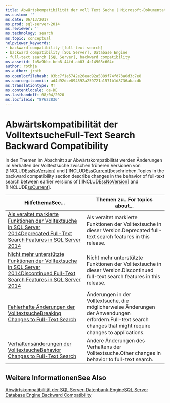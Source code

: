 ```yaml
---
title: Abwärtskompatibilität der voll Text Suche | Microsoft-Dokumentation
ms.custom: ''
ms.date: 06/13/2017
ms.prod: sql-server-2014
ms.reviewer: ''
ms.technology: search
ms.topic: conceptual
helpviewer_keywords:
- backward compatibility [full-text search]
- backward compatibility [SQL Server], Database Engine
- full-text search [SQL Server], backward compatibility
ms.assetid: 1b5a9bbc-beb8-44fd-ab03-4c14908c604c
author: rothja
ms.author: jroth
ms.openlocfilehash: 03bc7f1e5742e26ead92a5889f74fd73a0d3c7e8
ms.sourcegitcommit: ad4d92dce894592a259721a1571b1d8736abacdb
ms.translationtype: MT
ms.contentlocale: de-DE
ms.lasthandoff: 08/04/2020
ms.locfileid: "87622836"
---
```

# <a name="full-text-search-backward-compatibility"></a><span data-ttu-id="09f3a-102">Abwärtskompatibilität der Volltextsuche</span><span class="sxs-lookup"><span data-stu-id="09f3a-102">Full-Text Search Backward Compatibility</span></span>
  <span data-ttu-id="09f3a-103">In den Themen im Abschnitt zur Abwärtskompatibilität werden Änderungen im Verhalten der Volltextsuche zwischen früheren Versionen von [!INCLUDE[ssNoVersion](../includes/ssnoversion-md.md)] und [!INCLUDE[ssCurrent](../includes/sscurrent-md.md)]beschrieben.</span><span class="sxs-lookup"><span data-stu-id="09f3a-103">Topics in the backward compatibility section describe changes in the behavior of full-text search between earlier versions of [!INCLUDE[ssNoVersion](../includes/ssnoversion-md.md)] and [!INCLUDE[ssCurrent](../includes/sscurrent-md.md)].</span></span>  
  
|<span data-ttu-id="09f3a-104">Hilfethema</span><span class="sxs-lookup"><span data-stu-id="09f3a-104">See...</span></span>|<span data-ttu-id="09f3a-105">Themen zu...</span><span class="sxs-lookup"><span data-stu-id="09f3a-105">For topics about...</span></span>|  
|----------|-----------------------|  
|[<span data-ttu-id="09f3a-106">Als veraltet markierte Funktionen der Volltextsuche in SQL Server 2014</span><span class="sxs-lookup"><span data-stu-id="09f3a-106">Deprecated Full-Text Search Features in SQL Server 2014</span></span>](../relational-databases/search/deprecated-full-text-search-features-in-sql-server-2016.md)|<span data-ttu-id="09f3a-107">Als veraltet markierte Funktionen der Volltextsuche in dieser Version.</span><span class="sxs-lookup"><span data-stu-id="09f3a-107">Deprecated full-text search features in this release.</span></span>|  
|[<span data-ttu-id="09f3a-108">Nicht mehr unterstützte Funktionen der Volltextsuche in SQL Server 2014</span><span class="sxs-lookup"><span data-stu-id="09f3a-108">Discontinued Full-Text Search Features in SQL Server 2014</span></span>](../../2014/database-engine/discontinued-full-text-search-features-in-sql-server-2014.md)|<span data-ttu-id="09f3a-109">Nicht mehr unterstützte Funktionen der Volltextsuche in dieser Version.</span><span class="sxs-lookup"><span data-stu-id="09f3a-109">Discontinued full-text search features in this release.</span></span>|  
|[<span data-ttu-id="09f3a-110">Fehlerhafte Änderungen der Volltextsuche</span><span class="sxs-lookup"><span data-stu-id="09f3a-110">Breaking Changes to Full-Text Search</span></span>](breaking-changes-to-full-text-search.md)|<span data-ttu-id="09f3a-111">Änderungen in der Volltextsuche, die möglicherweise Änderungen der Anwendungen erfordern.</span><span class="sxs-lookup"><span data-stu-id="09f3a-111">Full-text search changes that might require changes to applications.</span></span>|  
|[<span data-ttu-id="09f3a-112">Verhaltensänderungen der Volltextsuche</span><span class="sxs-lookup"><span data-stu-id="09f3a-112">Behavior Changes to Full-Text Search</span></span>](../../2014/database-engine/behavior-changes-to-full-text-search.md)|<span data-ttu-id="09f3a-113">Andere Änderungen des Verhaltens der Volltextsuche.</span><span class="sxs-lookup"><span data-stu-id="09f3a-113">Other changes in behavior to full-text search.</span></span>|  
  
## <a name="see-also"></a><span data-ttu-id="09f3a-114">Weitere Informationen</span><span class="sxs-lookup"><span data-stu-id="09f3a-114">See Also</span></span>  
 [<span data-ttu-id="09f3a-115">Abwärtskompatibilität der SQL Server-Datenbank-Engine</span><span class="sxs-lookup"><span data-stu-id="09f3a-115">SQL Server Database Engine Backward Compatibility</span></span>](sql-server-database-engine-backward-compatibility.md)  
  
  
